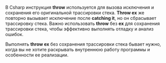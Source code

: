 В Csharp инструкция **throw** используется для вызова исключения и сохранения его оригинальной трассировки стека. 
**Throw ex** же повторно вызывает исключение после **catching it**, но он сбрасывает трассировку стека. Важно использовать **throw** без **ex** для сохранения трассировки стека, чтобы эффективно выполнять отладку и анализ ошибок.

Выполнять **throw ex** без сохранения трассировки стека бывает нужно, когда вы не хотите раскрывать внутреннюю работу программы и особенности ее реализации.